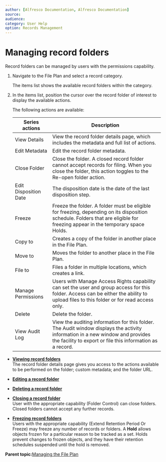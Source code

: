 ```yaml
---
author: [Alfresco Documentation, Alfresco Documentation]
source: 
audience: 
category: User Help
option: Records Management
---
```


# Managing record folders

Record folders can be managed by users with the permissions capability.

1.  Navigate to the File Plan and select a record category.

    The items list shows the available record folders within the category.

2.  In the items list, position the cursor over the record folder of interest to display the available actions.

    The following actions are available:

    |Series actions|Description|
    |--------------|-----------|
    |View Details|View the record folder details page, which includes the metadata and full list of actions.|
    |Edit Metadata|Edit the record folder metadata.|
    |Close Folder|Close the folder. A closed record folder cannot accept records for filing. When you close the folder, this action toggles to the Re-open folder action.|
    |Edit Disposition Date|The disposition date is the date of the last disposition step.|
    |Freeze|Freeze the folder. A folder must be eligible for freezing, depending on its disposition schedule. Folders that are eligible for freezing appear in the temporary space Holds.|
    |Copy to|Creates a copy of the folder in another place in the File Plan.|
    |Move to|Moves the folder to another place in the File Plan.|
    |File to|Files a folder in multiple locations, which creates a link.|
    |Manage Permissions|Users with Manage Access Rights capability can set the user and group access for this folder. Access can be either the ability to upload files to this folder or for read access only.|
    |Delete|Delete the folder.|
    |View Audit Log|View the auditing information for this folder. The Audit window displays the activity information in a new window and provides the facility to export or file this information as a record.|


-   **[Viewing record folders](../tasks/rm-recordfolder-view.md)**  
The record folder details page gives you access to the actions available to be performed on the folder; custom metadata; and the folder URL.
-   **[Editing a record folder](../tasks/rm-recordfolder-edit.md)**  

-   **[Deleting a record folder](../tasks/rm-recordfolder-delete.md)**  

-   **[Closing a record folder](../tasks/rm-recordfolder-close.md)**  
User with the appropriate capability \(Folder Control\) can close folders. Closed folders cannot accept any further records.
-   **[Freezing record folders](../tasks/rm-recordfolder-freeze.md)**  
Users with the appropriate capability \(Extend Retention Period Or Freeze\) may freeze any number of records or folders. A **Hold** allows objects frozen for a particular reason to be tracked as a set. Holds prevent changes to frozen objects, and they have their retention schedules suspended until the hold is removed.

**Parent topic:**[Managing the File Plan](../concepts/rm-fileplan-manage.md)

